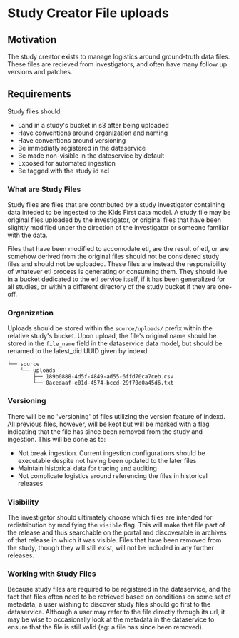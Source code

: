# Study Creator File uploads

## Motivation

The study creator exists to manage logistics around ground-truth data files.
These files are recieved from investigators, and often have many follow up
versions and patches.

## Requirements

Study files should:

- Land in a study's bucket in s3 after being uploaded
- Have conventions around organization and naming
- Have conventions around versioning
- Be immediatly registered in the dataservice
- Be made non-visible in the dateservice by default
- Exposed for automated ingestion
- Be tagged with the study id acl


### What are Study Files

Study files are files that are contributed by a study investigator containing
data inteded to be ingested to the Kids First data model.
A study file may be original files uploaded by the investigator, or original
files that have been slightly modified under the direction of the investigator
or someone familiar with the data.

Files that have been modified to accomodate etl, are the result of etl, or are
somehow derived from the original files should not be considered study files
and should not be uploaded.
These files are instead the responsibility of whatever etl process is
generating or consuming them.
They should live in a bucket dedicated to the etl service itself, if it has
been generalized for all studies, or within a different directory of the
study bucket if they are one-off.


### Organization 

Uploads should be stored within the `source/uploads/` prefix within the
relative study's bucket. Upon upload, the file's original name should be stored
in the `file_name` field in the dataservice data model, but should be renamed
to the latest_did UUID given by indexd.

```
└── source
    └── uploads
        ├── 189b0888-4d5f-4849-ad55-6ffd70ca7ceb.csv
        └── 0acedaaf-e01d-4574-bccd-29f70d0a45d6.txt
```


### Versioning

There will be no 'versioning' of files utilizing the version feature of indexd.
All previous files, however, will be kept but will be marked with a flag
indicating that the file has since been removed from the study and ingestion.
This will be done as to:

- Not break ingestion. Current ingestion configurations should be executable
despite not having been updated to the later files
- Maintain historical data for tracing and auditing
- Not complicate logistics around referencing the files in historical releases


### Visibility

The investigator should ultimately choose which files are intended for
redistribution by modifying the `visible` flag.
This will make that file part of the release and thus searchable on the portal
and discoverable in archives of that release in which it was visible.
Files that have been removed from the study, though they will still exist,
will not be included in any further releases.

### Working with Study Files

Because study files are required to be registered in the dataservice,
and the fact that files often need to be retrieved based on conditions on
some set of metadata, a user wishing to discover study files should go first
to the dataservice.
Although a user may refer to the file directly through its url, it may be
wise to occasionally look at the metadata in the dataservice to ensure that
the file is still valid (eg: a file has since been removed).
